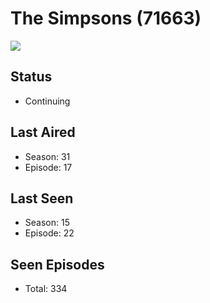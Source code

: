 # The Simpsons (71663)

<img src="https://dg31sz3gwrwan.cloudfront.net/poster/71663/952849-0-optimized.jpg" />

## Status
* Continuing
## Last Aired
* Season: 31
* Episode: 17
## Last Seen
* Season: 15
* Episode: 22
## Seen Episodes
* Total: 334
